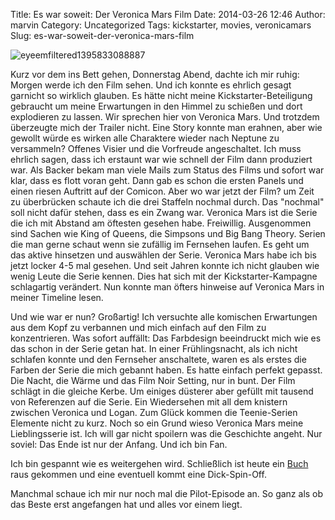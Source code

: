 Title: Es war soweit: Der Veronica Mars Film
Date: 2014-03-26 12:46
Author: marvin
Category: Uncategorized
Tags: kickstarter, movies, veronicamars
Slug: es-war-soweit-der-veronica-mars-film

![eyeemfiltered1395833088887]({filename}/images/eyeemfiltered1395833088887.jpg)

Kurz vor dem ins Bett gehen, Donnerstag Abend, dachte ich mir ruhig:
Morgen werde ich den Film sehen. Und ich konnte es ehrlich gesagt
garnicht so wirklich glauben. Es hätte nicht meine
Kickstarter-Beteiligung gebraucht um meine Erwartungen in den Himmel zu
schießen und dort explodieren zu lassen. Wir sprechen hier von Veronica
Mars. Und trotzdem überzeugte mich der Trailer nicht. Eine Story konnte
man erahnen, aber wie gewollt würde es wirken alle Charaktere wieder
nach Neptune zu versammeln? Offenes Visier und die Vorfreude
angeschaltet. Ich muss ehrlich sagen, dass ich erstaunt war wie schnell
der Film dann produziert war. Als Backer bekam man viele Mails zum
Status des Films und sofort war klar, dass es flott voran geht. Dann gab
es schon die ersten Panels und einen riesen Auftritt auf der Comicon.
Aber wo war jetzt der Film? um Zeit zu überbrücken schaute ich die drei
Staffeln nochmal durch. Das "nochmal" soll nicht dafür stehen, dass es
ein Zwang war. Veronica Mars ist die Serie die ich mit Abstand am
öftesten gesehen habe. Freiwillig. Ausgenommen sind Sachen wie King of
Queens, die Simpsons und Big Bang Theory. Serien die man gerne schaut
wenn sie zufällig im Fernsehen laufen. Es geht um das aktive hinsetzen
und auswählen der Serie. Veronica Mars habe ich bis jetzt locker 4-5 mal
gesehen. Und seit Jahren konnte ich nicht glauben wie wenig Leute die
Serie kennen. Dies hat sich mit der Kickstarter-Kampagne schlagartig
verändert. Nun konnte man öfters hinweise auf Veronica Mars in meiner
Timeline lesen.

Und wie war er nun? Großartig! Ich versuchte alle komischen Erwartungen
aus dem Kopf zu verbannen und mich einfach auf den Film zu
konzentrieren. Was sofort auffällt: Das Farbdesign beeindruckt mich wie
es das schon in der Serie getan hat. In einer Frühlingsnacht, als ich
nicht schlafen konnte und den Fernseher anschaltete, waren es als erstes
die Farben der Serie die mich gebannt haben. Es hatte einfach perfekt
gepasst. Die Nacht, die Wärme und das Film Noir Setting, nur in bunt.
Der Film schlägt in die gleiche Kerbe. Um einiges düsterer aber gefüllt
mit tausend von Referenzen auf die Serie. Ein Wiedersehen mit all dem
knistern zwischen Veronica und Logan. Zum Glück kommen die Teenie-Serien
Elemente nicht zu kurz. Noch so ein Grund wieso Veronica Mars meine
Lieblingsserie ist. Ich will gar nicht spoilern was die Geschichte
angeht. Nur soviel: Das Ende ist nur der Anfang. Und ich bin Fan.

Ich bin gespannt wie es weitergehen wird. Schließlich ist heute ein
[Buch](http://veronicamars.wikia.com/wiki/The_Thousand_Dollar_Tan_Line)
raus gekommen und eine eventuell kommt eine Dick-Spin-Off.

Manchmal schaue ich mir nur noch mal die Pilot-Episode an. So ganz als
ob das Beste erst angefangen hat und alles vor einem liegt.

